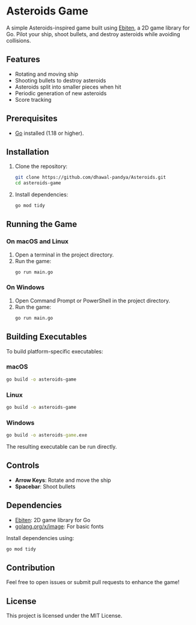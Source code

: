# Asteroids Game

A simple Asteroids-inspired game built using [Ebiten](https://ebiten.org/), a 2D game library for Go. Pilot your ship, shoot bullets, and destroy asteroids while avoiding collisions.

## Features
- Rotating and moving ship
- Shooting bullets to destroy asteroids
- Asteroids split into smaller pieces when hit
- Periodic generation of new asteroids
- Score tracking

## Prerequisites
- [Go](https://golang.org/doc/install) installed (1.18 or higher).

## Installation

1. Clone the repository:
   ```bash
   git clone https://github.com/dhawal-pandya/Asteroids.git
   cd asteroids-game
   ```

2. Install dependencies:
   ```bash
   go mod tidy
   ```

## Running the Game

### On macOS and Linux
1. Open a terminal in the project directory.
2. Run the game:
   ```bash
   go run main.go
   ```

### On Windows
1. Open Command Prompt or PowerShell in the project directory.
2. Run the game:
   ```cmd
   go run main.go
   ```

## Building Executables
To build platform-specific executables:

### macOS
```bash
go build -o asteroids-game
```

### Linux
```bash
go build -o asteroids-game
```

### Windows
```cmd
go build -o asteroids-game.exe
```

The resulting executable can be run directly.

## Controls
- **Arrow Keys**: Rotate and move the ship
- **Spacebar**: Shoot bullets

## Dependencies
- [Ebiten](https://ebiten.org/): 2D game library for Go
- [golang.org/x/image](https://pkg.go.dev/golang.org/x/image): For basic fonts

Install dependencies using:
```bash
go mod tidy
```

## Contribution
Feel free to open issues or submit pull requests to enhance the game!

## License
This project is licensed under the MIT License.